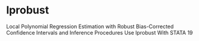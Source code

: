 # lprobust
Local Polynomial Regression Estimation with Robust Bias-Corrected Confidence Intervals and Inference Procedures Use lprobust With STATA 19
